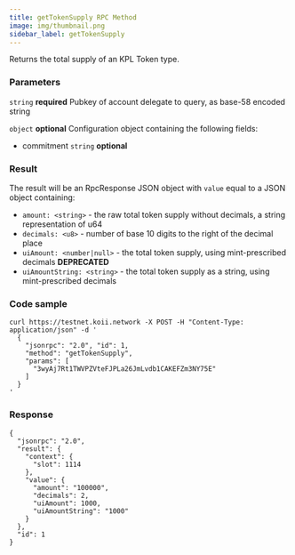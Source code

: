 ```yaml
---
title: getTokenSupply RPC Method
image: img/thumbnail.png
sidebar_label: getTokenSupply
---
```


Returns the total supply of an KPL Token type.

### Parameters
`string` **required**
Pubkey of account delegate to query, as base-58 encoded string

`object` **optional**
Configuration object containing the following fields:
- commitment `string` **optional**

### Result

The result will be an RpcResponse JSON object with `value` equal to a JSON object containing:

*   `amount: <string>` - the raw total token supply without decimals, a string representation of u64
*   `decimals: <u8>` - number of base 10 digits to the right of the decimal place
*   `uiAmount: <number|null>` - the total token supply, using mint-prescribed decimals **DEPRECATED**
*   `uiAmountString: <string>` - the total token supply as a string, using mint-prescribed decimals

### Code sample

```
curl https://testnet.koii.network -X POST -H "Content-Type: application/json" -d '
  {
    "jsonrpc": "2.0", "id": 1,
    "method": "getTokenSupply",
    "params": [
      "3wyAj7Rt1TWVPZVteFJPLa26JmLvdb1CAKEFZm3NY75E"
    ]
  }
'
```


### Response

```
{
  "jsonrpc": "2.0",
  "result": {
    "context": {
      "slot": 1114
    },
    "value": {
      "amount": "100000",
      "decimals": 2,
      "uiAmount": 1000,
      "uiAmountString": "1000"
    }
  },
  "id": 1
}
```
